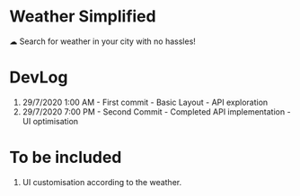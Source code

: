 # Weather Simplified
☁ Search for weather in your city with no hassles!


# DevLog
1. 29/7/2020 1:00 AM - First commit - Basic Layout - API exploration 
2. 29/7/2020 7:00 PM - Second Commit - Completed API implementation - UI optimisation

# To be included
1. UI customisation according to the weather.
